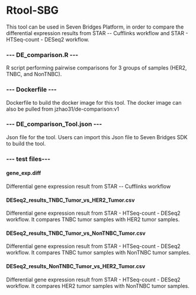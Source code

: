 # Rtool-SBG
This tool can be used in Seven Bridges Platform, in order to compare the differential expression results from STAR -- Cufflinks workflow and STAR - HTSeq-count - DESeq2 workflow. 



### --- DE_comparison.R ---
R script performing pairwise comparisons for 3 groups of samples (HER2, TNBC, and NonTNBC).

### --- Dockerfile ---
Dockerfile to build the docker image for this tool. The docker image can also be pulled from jzhao31/de-comparison:v1

### --- DE_comparison_Tool.json ---
Json file for the tool. Users can import this Json file to Seven Bridges SDK to build the tool.

### --- test files---
#### gene_exp.diff
Differential gene expression result from STAR -- Cufflinks workflow

#### DESeq2_results_TNBC_Tumor_vs_HER2_Tumor.csv
Differential gene expression result from STAR - HTSeq-count - DESeq2 workflow. It compares TNBC tumor samples with HER2 tumor samples.

#### DESeq2_results_TNBC_Tumor_vs_NonTNBC_Tumor.csv
Differential gene expression result from STAR - HTSeq-count - DESeq2 workflow. It compares TNBC tumor samples with NonTNBC tumor samples.

#### DESeq2_results_NonTNBC_Tumor_vs_HER2_Tumor.csv
Differential gene expression result from STAR - HTSeq-count - DESeq2 workflow. It compares HER2 tumor samples with NonTNBC tumor samples.
